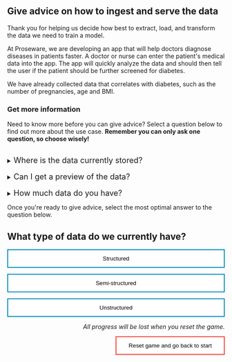 <style>
.button  {
  border: none;
  color: black;
  width: 100%;
  padding: 12px 28px;
  background-color: white;
  border: 2px solid #008CBA;
  transition-duration: 0.4s;
}
.button:hover  {
  background-color: #008CBA;
  color: white; 
  border: 2px solid #008CBA;
}
.resetbutton  {
  border: none;
  color: black;
  float: right;
  padding: 12px 28px;
  background-color: white;
  border: 2px solid #f44336;
  transition-duration: 0.4s;
}
.resetbutton:hover  {
  background-color: #f44336;
  color: white; 
  border: 2px solid #f44336;
}
</style>

## Give advice on how to ingest and serve the data

Thank you for helping us decide how best to extract, load, and transform the data we need to train a model.

At Proseware, we are developing an app that will help doctors diagnose diseases in patients faster. A doctor or nurse can enter the patient's medical data into the app. The app will quickly analyze the data and should then tell the user if the patient should be further screened for diabetes.

We have already collected data that correlates with diabetes, such as the number of pregnancies, age and BMI.

### Get more information
Need to know more before you can give advice? Select a question below to find out more about the use case. **Remember you can only ask one question, so choose wisely!**


<br>
<details>
<summary><font size="+1">Where is the data currently stored?</font></summary>
The original data is coming from our patient database. Since we work with privacy-sensitive data, the patient database is secured and protected so we're not allowed direct access to it. One of our data engineers has already extracted a small subset of the data for us which he has emailed to us.  
</details>

<br>
<details>
<summary><font size="+1">Can I get a preview of the data?</font></summary>
Sure! The training data is currently stored as a CSV file. If we open the file the first few rows of data like this:
<code>
PatientID,Pregnancies,PlasmaGlucose,DiastolicBloodPressure,TricepsThickness,SerumInsulin,BMI,DiabetesPedigree,Age,Diabetic
1354778,0,171,80,34,23,43.50972593,1.213191354,21,0
1147438,8,92,93,47,36,21.24057571,0.158364981,23,0
1640031,7,115,47,52,35,41.51152348,0.079018568,23,0
1883350,9,103,78,25,304,29.58219193,1.282869847,43,1
</code>
</details>

<br>
<details>
<summary><font size="+1">How much data do you have?</font></summary>
We'll initially test the idea with a small anonymized dataset of 10000 rows. The medical data we work with is privacy-sensitive so initial development should happen on the small dataset instead of the actual production dataset which the data scientists should not get access to.
</details>

Once you're ready to give advice, select the most optimal answer to the question below.

## What type of data do we currently have?

<button class="button" onclick="window.location.href='02A';">Structured</button>

<button class="button" onclick="window.location.href='02B';">Semi-structured</button>

<button class="button" onclick="window.location.href='02B';">Unstructured</button>



<p style="text-align:right;"><i>All progress will be lost when you reset the game.</i></p>

<button class="resetbutton" onclick="window.location.href='../start-01-data';">Reset game and go back to start</button>

<script>
    //Get all details elements
    const questions = document.querySelectorAll('details');

    //add event listener
    questions.forEach(det => {
        det.addEventListener('toggle', toggleOpenOneOnly)
    })

// toggle state of details elements
    function toggleOpenOneOnly(e) {
        questions.forEach(det => {
            if (det != this) {
                let splitText = det.innerHTML.split("</summary>");
                det.innerHTML = splitText[0] + "</summary>\nYou already asked one question.\n";
            }
            
            det.removeEventListener('toggle', toggleOpenOneOnly)
        });
    }
</script>
